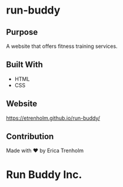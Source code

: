 # run-buddy

## Purpose
A website that offers fitness training services.

## Built With
* HTML
* CSS

## Website
https://etrenholm.github.io/run-buddy/

## Contribution
Made with ❤️ by Erica Trenholm

# Run Buddy Inc.